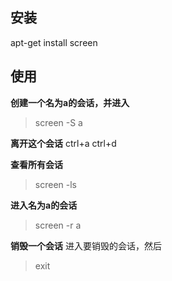 ## 安装

apt-get install screen

## 使用

**创建一个名为a的会话，并进入**
>screen -S a

**离开这个会话**
ctrl+a ctrl+d

**查看所有会话**
>screen -ls

**进入名为a的会话**
>screen -r a

**销毁一个会话**
进入要销毁的会话，然后
>exit
